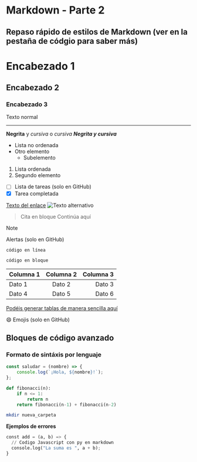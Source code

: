 # Markdown - Parte 2

## Repaso rápido de estilos de Markdown (ver en la pestaña de códgio para saber más)

# Encabezado 1
## Encabezado 2
### Encabezado 3

Texto normal

---

**Negrita** y *cursiva* o _cursiva_
***Negrita y cursiva***

- Lista no ordenada
- Otro elemento
  - Subelemento

1. Lista ordenada
2. Segundo elemento

- [ ] Lista de tareas (solo en GitHub)
- [x] Tarea completada 

[Texto del enlace](https://ejemplo.com "Texto Tooltip")
![Texto alternativo](url-imagen.jpg)

> Cita en bloque
> Continúa aquí

> [!NOTE]
> Alertas (solo en GitHub)

<!-- Comentario -->

`código en línea`

```
código en bloque
```

| Columna 1 | Columna 2 | Columna 3 |
|:-----------|:-----------:|-----------:|
| Dato 1    | Dato 2    | Dato 3    |
| Dato 4    | Dato 5    | Dato 6    |

<u>Podéis generar tablas de manera sencilla [aquí](https://www.tablesgenerator.com/markdown_tables)</u>

:smile: Emojis (solo en GitHub)


## Bloques de código avanzado

### Formato de sintáxis por lenguaje

```javascript
const saludar = (nombre) => {
    console.log(`¡Hola, ${nombre}!`);
};
```

```py
def fibonacci(n):
    if n <= 1:
        return n
    return fibonacci(n-1) + fibonacci(n-2)
```

```sh
mkdir nueva_carpeta
```

**Ejemplos de errores**

```py
const add = (a, b) => {
  // Codigo Javascript con py en markdown
  console.log("La suma es ", a + b);
}
```




